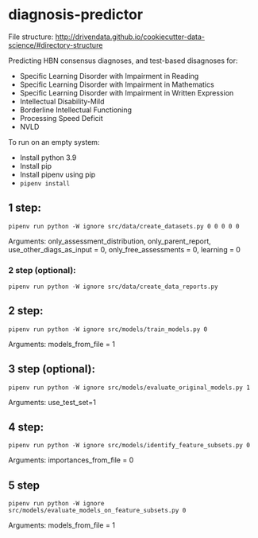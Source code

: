 # diagnosis-predictor

File structure: http://drivendata.github.io/cookiecutter-data-science/#directory-structure 

Predicting HBN consensus diagnoses, and test-based disagnoses for:
- Specific Learning Disorder with Impairment in Reading
- Specific Learning Disorder with Impairment in Mathematics
- Specific Learning Disorder with Impairment in Written Expression
- Intellectual Disability-Mild
- Borderline Intellectual Functioning
- Processing Speed Deficit 
- NVLD

To run on an empty system:

- Install python 3.9
- Install pip
- Install pipenv using pip
- `pipenv install`

## 1 step:

`pipenv run python -W ignore src/data/create_datasets.py 0 0 0 0 0`

Arguments: only_assessment_distribution, only_parent_report, use_other_diags_as_input = 0, only_free_assessments = 0, learning = 0

### 2 step (optional):

`pipenv run python -W ignore src/data/create_data_reports.py`

## 2 step:

`pipenv run python -W ignore src/models/train_models.py 0`

Arguments: models_from_file = 1

## 3 step (optional):

`pipenv run python -W ignore src/models/evaluate_original_models.py 1`

Arguments: use_test_set=1

## 4 step:

`pipenv run python -W ignore src/models/identify_feature_subsets.py 0`

Arguments: importances_from_file = 0

## 5 step

`pipenv run python -W ignore src/models/evaluate_models_on_feature_subsets.py 0`

Arguments: models_from_file = 1


